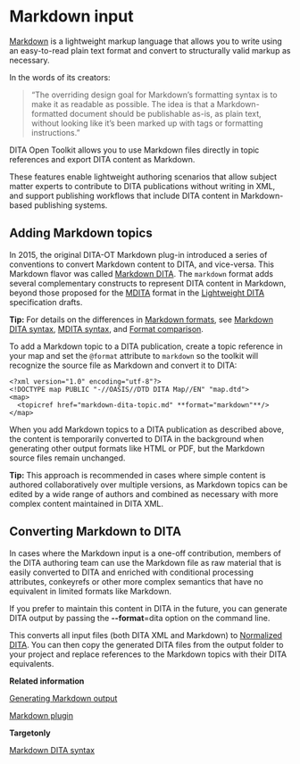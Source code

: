 # Markdown input

[Markdown](https://daringfireball.net/projects/markdown/) is a lightweight markup language that allows you to write using an easy-to-read plain text format and convert to structurally valid markup as necessary.

In the words of its creators:

> “The overriding design goal for Markdown’s formatting syntax is to make it as readable as possible. The idea is that a Markdown-formatted document should be publishable as-is, as plain text, without looking like it’s been marked up with tags or formatting instructions.”

DITA Open Toolkit allows you to use Markdown files directly in topic references and export DITA content as Markdown.

These features enable lightweight authoring scenarios that allow subject matter experts to contribute to DITA publications without writing in XML, and support publishing workflows that include DITA content in Markdown-based publishing systems.

## Adding Markdown topics

In 2015, the original DITA-OT Markdown plug-in introduced a series of conventions to convert Markdown content to DITA, and vice-versa. This Markdown flavor was called [Markdown DITA](../reference/markdown/Markdown-DITA-syntax.md). The `markdown` format adds several complementary constructs to represent DITA content in Markdown, beyond those proposed for the [MDITA](../reference/markdown/MDITA-syntax.md) format in the [Lightweight DITA](lwdita-input.md) specification drafts.

**Tip:** For details on the differences in [Markdown formats](../reference/markdown-formats.md), see [Markdown DITA syntax](../resources/../reference/markdown/Markdown-DITA-syntax.md), [MDITA syntax](../resources/../reference/markdown/MDITA-syntax.md), and [Format comparison](../reference/markdown/Format-comparison.md).

To add a Markdown topic to a DITA publication, create a topic reference in your map and set the `@format` attribute to `markdown` so the toolkit will recognize the source file as Markdown and convert it to DITA:

```
<?xml version="1.0" encoding="utf-8"?>
<!DOCTYPE map PUBLIC "-//OASIS//DTD DITA Map//EN" "map.dtd">
<map>
  <topicref href="markdown-dita-topic.md" **format="markdown"**/>
</map>
```

When you add Markdown topics to a DITA publication as described above, the content is temporarily converted to DITA in the background when generating other output formats like HTML or PDF, but the Markdown source files remain unchanged.

**Tip:** This approach is recommended in cases where simple content is authored collaboratively over multiple versions, as Markdown topics can be edited by a wide range of authors and combined as necessary with more complex content maintained in DITA XML.

## Converting Markdown to DITA

In cases where the Markdown input is a one-off contribution, members of the DITA authoring team can use the Markdown file as raw material that is easily converted to DITA and enriched with conditional processing attributes, conkeyrefs or other more complex semantics that have no equivalent in limited formats like Markdown.

If you prefer to maintain this content in DITA in the future, you can generate DITA output by passing the **--format**=dita option on the command line.

This converts all input files \(both DITA XML and Markdown\) to [Normalized DITA](dita2dita.md). You can then copy the generated DITA files from the output folder to your project and replace references to the Markdown topics with their DITA equivalents.

**Related information**  


[Generating Markdown output](../topics/dita2markdown.md)

[Markdown plugin](https://www.oxygenxml.com/events/2015/dita-ot_day.html#Markdown_plugin)

**Targetonly**  


[Markdown DITA syntax](../reference/markdown/Markdown-DITA-syntax.md)


